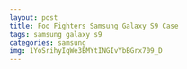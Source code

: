 ```yaml
---
layout: post
title: Foo Fighters Samsung Galaxy S9 Case
tags: samsung galaxy s9
categories: samsung
img: 1YoSrihyIqWe3BMYtINGIvYbBGrx709_D
---
```

